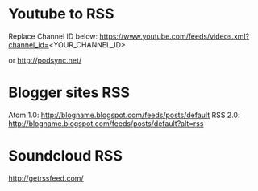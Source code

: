 # Youtube to RSS

Replace Channel ID below:
https://www.youtube.com/feeds/videos.xml?channel_id=<YOUR_CHANNEL_ID>

or 
http://podsync.net/


# Blogger sites RSS

Atom 1.0: http://blogname.blogspot.com/feeds/posts/default 
RSS 2.0: http://blogname.blogspot.com/feeds/posts/default?alt=rss 

# Soundcloud RSS

http://getrssfeed.com/
